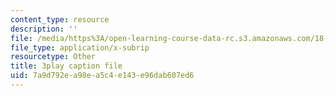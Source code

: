 ```yaml
---
content_type: resource
description: ''
file: /media/https%3A/open-learning-course-data-rc.s3.amazonaws.com/18-06sc-linear-algebra-fall-2011/7a9d792ea98ea5c4e143e96dab607ed6_4PnArrxCZLE.srt
file_type: application/x-subrip
resourcetype: Other
title: 3play caption file
uid: 7a9d792e-a98e-a5c4-e143-e96dab607ed6
---
```

